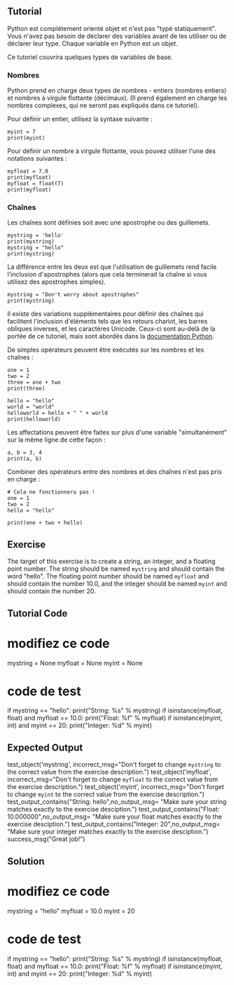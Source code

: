 Tutorial
--------

Python est complètement orienté objet et n'est pas "typé statiquement". Vous n'avez pas besoin de déclarer des variables avant de les utiliser ou de déclarer leur type. Chaque variable en Python est un objet.

Ce tutoriel couvrira quelques types de variables de base.

### Nombres
Python prend en charge deux types de nombres - entiers (nombres entiers) et nombres à virgule flottante (décimaux). (Il prend également en charge les nombres complexes, qui ne seront pas expliqués dans ce tutoriel).

Pour définir un entier, utilisez la syntaxe suivante :

    myint = 7
    print(myint)

Pour définir un nombre à virgule flottante, vous pouvez utiliser l'une des notations suivantes :

    myfloat = 7.0
    print(myfloat)
    myfloat = float(7)
    print(myfloat)

### Chaînes

Les chaînes sont définies soit avec une apostrophe ou des guillemets.

    mystring = 'hello'
    print(mystring)
    mystring = "hello"
    print(mystring)

La différence entre les deux est que l'utilisation de guillemets rend facile l'inclusion d'apostrophes (alors que cela terminerait la chaîne si vous utilisez des apostrophes simples).

    mystring = "Don't worry about apostrophes"
    print(mystring)

Il existe des variations supplémentaires pour définir des chaînes qui facilitent l'inclusion d'éléments tels que les retours chariot, les barres obliques inverses, et les caractères Unicode. Ceux-ci sont au-delà de la portée de ce tutoriel, mais sont abordés dans la [documentation Python](http://docs.python.org/tutorial/introduction.html#strings "Strings in Python Tutorial").

De simples opérateurs peuvent être exécutés sur les nombres et les chaînes :

    one = 1
    two = 2
    three = one + two
    print(three)

    hello = "hello"
    world = "world"
    helloworld = hello + " " + world
    print(helloworld)

Les affectations peuvent être faites sur plus d'une variable "simultanément" sur la même ligne de cette façon :

    a, b = 3, 4
    print(a, b)

Combiner des opérateurs entre des nombres et des chaînes n'est pas pris en charge :

    # Cela ne fonctionnera pas !
    one = 1
    two = 2
    hello = "hello"

    print(one + two + hello)


Exercise
--------

The target of this exercise is to create a string, an integer, and a floating point number. The string should be named `mystring` and should contain the word "hello". The floating point number should be named `myfloat` and should contain the number 10.0, and the integer should be named `myint` and should contain the number 20.

Tutorial Code
-------------
# modifiez ce code
mystring = None
myfloat = None
myint = None

# code de test
if mystring == "hello":
    print("String: %s" % mystring)
if isinstance(myfloat, float) and myfloat == 10.0:
    print("Float: %f" % myfloat)
if isinstance(myint, int) and myint == 20:
    print("Integer: %d" % myint)

Expected Output
---------------

test_object('mystring', incorrect_msg="Don't forget to change `mystring` to the correct value from the exercise description.")
test_object('myfloat', incorrect_msg="Don't forget to change `myfloat` to the correct value from the exercise description.")
test_object('myint', incorrect_msg="Don't forget to change `myint` to the correct value from the exercise description.")
test_output_contains("String: hello",no_output_msg= "Make sure your string matches exactly to the exercise desciption.")
test_output_contains("Float: 10.000000",no_output_msg= "Make sure your float matches exactly to the exercise desciption.")
test_output_contains("Integer: 20",no_output_msg= "Make sure your integer matches exactly to the exercise desciption.")
success_msg("Great job!")

Solution
--------

# modifiez ce code
mystring = "hello"
myfloat = 10.0
myint = 20

# code de test
if mystring == "hello":
    print("String: %s" % mystring)
if isinstance(myfloat, float) and myfloat == 10.0:
    print("Float: %f" % myfloat)
if isinstance(myint, int) and myint == 20:
    print("Integer: %d" % myint)